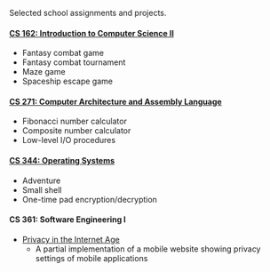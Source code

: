 Selected school assignments and projects.

#### [CS 162: Introduction to Computer Science II](https://github.com/cherun/school/tree/master/CS162)
* Fantasy combat game
* Fantasy combat tournament
* Maze game
* Spaceship escape game

#### [CS 271: Computer Architecture and Assembly Language](https://github.com/cherun/school/tree/master/CS271)
* Fibonacci number calculator
* Composite number calculator
* Low-level I/O procedures

#### [CS 344: Operating Systems](https://github.com/cherun/school/tree/master/CS344)
* Adventure
* Small shell
* One-time pad encryption/decryption

#### CS 361: Software Engineering I
* [Privacy in the Internet Age](https://github.com/mosspilot/cs361projectb)
  * A partial implementation of a mobile website showing privacy settings of mobile applications
